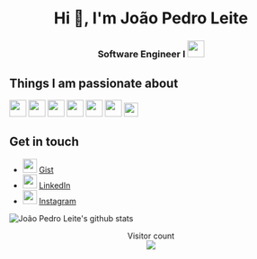 <h1 align="center">Hi 👋, I'm João Pedro Leite</h1>
<h3 align="center">Software Engineer I  <a href="https://www.indracompany.com/"> 
  <img height="30" src="http://mercados-digitais-pt.indracompany.com/images/logo.gif"> 
</a>  </h3> 



## Things I am passionate about

<p align="left">
 <img height="30" src="https://img.icons8.com/color/48/000000/java-coffee-cup-logo.png"/> 
 <img height="30" src="https://img.icons8.com/color/48/000000/python.png"/> 
 <img height="30" src="https://img.icons8.com/color/48/000000/angularjs.png"/> 

<img height="30" src="https://camo.githubusercontent.com/9db55f3871125e905941bfcf67567885e247589d/68747470733a2f2f64657669636f6e732e6769746875622e696f2f64657669636f6e2f64657669636f6e2e6769742f69636f6e732f6c696e75782f6c696e75782d6f726967696e616c2e737667"/> 
 
 <img height="30" src="https://camo.githubusercontent.com/cb75f7914da3fe608d3bd939ab2f616635fa8af4/68747470733a2f2f64657669636f6e732e6769746875622e696f2f64657669636f6e2f64657669636f6e2e6769742f69636f6e732f646f636b65722f646f636b65722d6f726967696e616c2d776f72646d61726b2e737667"/> 
  
 <img height="30" src="https://gcloudlabs.com/wp-content/uploads/2017/08/openshift.svg"/> 
  
 <img height="25" src="https://logodix.com/logo/1808489.jpg"/> 
 
</p>

## Get in touch

- <img height="25" src="https://encrypted-tbn0.gstatic.com/images?q=tbn%3AANd9GcR_2ikcfGrwF0C3T31Fzy8u_DLHwCNHiJavjg&usqp=CAU"/> [Gist](https://gist.github.com/joaopedroleiteslisboa)
- <img height="25" src="https://i.pinimg.com/originals/ce/09/3c/ce093c7214ad357bb665cfd2f66a8b6b.png"> [LinkedIn](https://www.linkedin.com/in/joaopedroleiteslisboa/)
- <img height="25" src="https://img.icons8.com/cute-clipart/50/000000/instagram-new.png"/> [Instagram](https://www.instagram.com/joaopedroleiteslisboa/?hl=pt-br)


![João Pedro Leite's github stats](https://github-readme-stats.vercel.app/api?username=joaopedroleiteslisboa&count_private=true&show_icons=true&theme=algolia)

<p align="center"> 
  Visitor count<br>
  <img src="https://profile-counter.glitch.me/joaopedroleiteslisboa/count.svg" />
</p>
